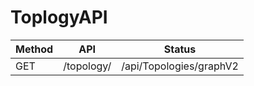 # ToplogyAPI

|Method|API                         |Status                            |
|------|----------------------------|----------------------------------|
|GET   |/topology/                  |/api/Topologies/graphV2           |
